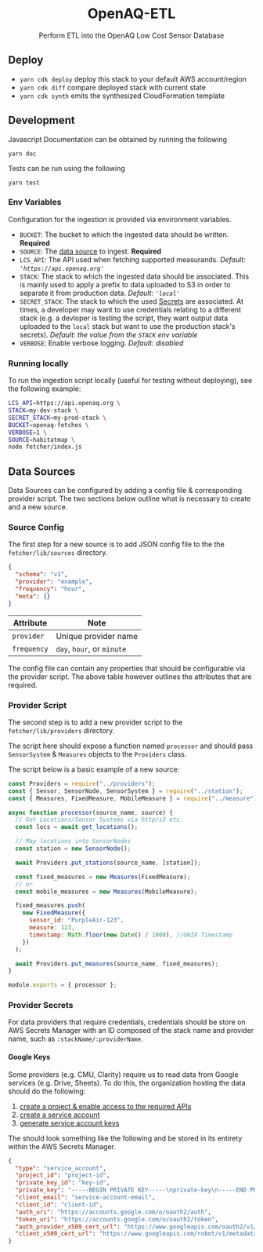 <h1 align=center>OpenAQ-ETL</h1>

<p align=center>Perform ETL into the OpenAQ Low Cost Sensor Database</p>

## Deploy

- `yarn cdk deploy` deploy this stack to your default AWS account/region
- `yarn cdk diff` compare deployed stack with current state
- `yarn cdk synth` emits the synthesized CloudFormation template

## Development

Javascript Documentation can be obtained by running the following

```
yarn doc
```

Tests can be run using the following

```
yarn test
```

### Env Variables

Configuration for the ingestion is provided via environment variables.

- `BUCKET`: The bucket to which the ingested data should be written. **Required**
- `SOURCE`: The [data source](#data-sources) to ingest. **Required**
- `LCS_API`: The API used when fetching supported measurands. _Default: `'https://api.openaq.org'`_
- `STACK`: The stack to which the ingested data should be associated. This is mainly used to apply a prefix to data uploaded to S3 in order to separate it from production data. _Default: `'local'`_
- `SECRET_STACK`: The stack to which the used [Secrets](#provider-secrets) are associated. At times, a developer may want to use credentials relating to a different stack (e.g. a devloper is testing the script, they want output data uploaded to the `local` stack but want to use the production stack's secrets). _Default: the value from the `STACK` env variable_
- `VERBOSE`: Enable verbose logging. _Default: disabled_

### Running locally

To run the ingestion script locally (useful for testing without deploying), see the following example:

```sh
LCS_API=https://api.openaq.org \
STACK=my-dev-stack \
SECRET_STACK=my-prod-stack \
BUCKET=openaq-fetches \
VERBOSE=1 \
SOURCE=habitatmap \
node fetcher/index.js
```

## Data Sources

Data Sources can be configured by adding a config file & corresponding provider script. The two sections below
outline what is necessary to create and a new source.

### Source Config

The first step for a new source is to add JSON config file to the the `fetcher/lib/sources` directory.

```json
{
  "schema": "v1",
  "provider": "example",
  "frequency": "hour",
  "meta": {}
}
```

| Attribute   | Note                       |
| ----------- | -------------------------- |
| `provider`  | Unique provider name       |
| `frequency` | `day`, `hour`, or `minute` |

The config file can contain any properties that should be configurable via the
provider script. The above table however outlines the attributes that are required.

### Provider Script

The second step is to add a new provider script to the `fetcher/lib/providers` directory.

The script here should expose a function named `processor` and should pass
`SensorSystem` & `Measures` objects to the `Providers` class.

The script below is a basic example of a new source:

```js
const Providers = require("../providers");
const { Sensor, SensorNode, SensorSystem } = require("../station");
const { Measures, FixedMeasure, MobileMeasure } = require("../measure");

async function processor(source_name, source) {
  // Get Locations/Sensor Systems via http/s3 etc.
  const locs = await get_locations();

  // Map locations into SensorNodes
  const station = new SensorNode();

  await Providers.put_stations(source_name, [station]);

  const fixed_measures = new Measures(FixedMeasure);
  // or
  const mobile_measures = new Measures(MobileMeasure);

  fixed_measures.push(
    new FixedMeasure({
      sensor_id: "PurpleAir-123",
      measure: 123,
      timestamp: Math.floor(new Date() / 1000), //UNIX Timestamp
    })
  );

  await Providers.put_measures(source_name, fixed_measures);
}

module.exports = { processor };
```

### Provider Secrets

For data providers that require credentials, credentials should be store on AWS Secrets Manager with an ID composed of the stack name and provider name, such as `:stackName/:providerName`.

#### Google Keys

Some providers (e.g. CMU, Clarity) require us to read data from Google services (e.g. Drive, Sheets). To do this, the organization hosting the data should do the following:

1. [create a project & enable access to the required APIs](https://developers.google.com/workspace/guides/create-project)
1. [create a service account](https://cloud.google.com/iam/docs/creating-managing-service-accounts)
1. [generate service account keys](https://cloud.google.com/iam/docs/creating-managing-service-account-keys)

The should look something like the following and be stored in its entirety within the AWS Secrets Manager.

```json
{
  "type": "service_account",
  "project_id": "project-id",
  "private_key_id": "key-id",
  "private_key": "-----BEGIN PRIVATE KEY-----\nprivate-key\n-----END PRIVATE KEY-----\n",
  "client_email": "service-account-email",
  "client_id": "client-id",
  "auth_uri": "https://accounts.google.com/o/oauth2/auth",
  "token_uri": "https://accounts.google.com/o/oauth2/token",
  "auth_provider_x509_cert_url": "https://www.googleapis.com/oauth2/v1/certs",
  "client_x509_cert_url": "https://www.googleapis.com/robot/v1/metadata/x509/service-account-email"
}
```
